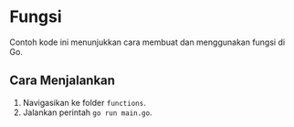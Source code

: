 # Fungsi

Contoh kode ini menunjukkan cara membuat dan menggunakan fungsi di Go.

## Cara Menjalankan

1. Navigasikan ke folder `functions`.
2. Jalankan perintah `go run main.go`.
